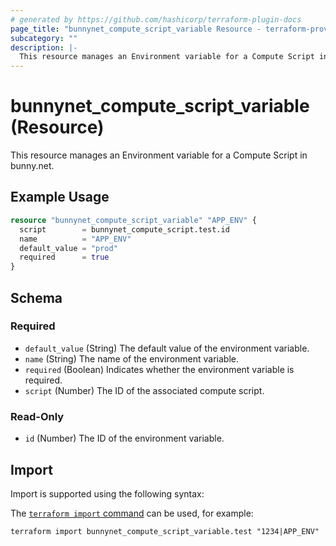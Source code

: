 ```yaml
---
# generated by https://github.com/hashicorp/terraform-plugin-docs
page_title: "bunnynet_compute_script_variable Resource - terraform-provider-bunnynet"
subcategory: ""
description: |-
  This resource manages an Environment variable for a Compute Script in bunny.net.
---
```


# bunnynet_compute_script_variable (Resource)

This resource manages an Environment variable for a Compute Script in bunny.net.

## Example Usage

```terraform
resource "bunnynet_compute_script_variable" "APP_ENV" {
  script        = bunnynet_compute_script.test.id
  name          = "APP_ENV"
  default_value = "prod"
  required      = true
}
```

<!-- schema generated by tfplugindocs -->
## Schema

### Required

- `default_value` (String) The default value of the environment variable.
- `name` (String) The name of the environment variable.
- `required` (Boolean) Indicates whether the environment variable is required.
- `script` (Number) The ID of the associated compute script.

### Read-Only

- `id` (Number) The ID of the environment variable.

## Import

Import is supported using the following syntax:

The [`terraform import` command](https://developer.hashicorp.com/terraform/cli/commands/import) can be used, for example:

```shell
terraform import bunnynet_compute_script_variable.test "1234|APP_ENV"
```
